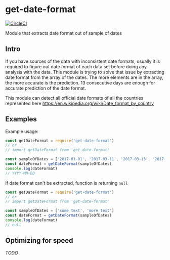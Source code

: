 # get-date-format

[![CircleCI](https://circleci.com/gh/dkatavic/get-date-format.svg?style=svg)](https://circleci.com/gh/dkatavic/get-date-format)

Module that extracts date format out of sample of dates

## Intro

If you have sources of the data with inconsistent date formats, usually it is required to figure out date format of each data set before doing any analysis with the data. This module is trying to solve that issue by extracting date format from the array of the dates. The more elements are in the array, the more accurate is the prediction. 13 consecutive days are enough for accurate prediction of the date format.

This module can detect all official date formats of all the countries represented here https://en.wikipedia.org/wiki/Date_format_by_country

## Examples

Example usage:

```javascript
const getDateFormat = require('get-date-format')
// or
// import getDateFormat from 'get-date-format'

const sampleOfDates = ['2017-01-01', '2017-03-11', '2017-03-13', '2017-12-12']
const dateFormat = getDateFormat(sampleOfDates)
console.log(dateFormat)
// YYYY-MM-DD
```

If date format can't be extracted, function is returning `null`

```javascript
const getDateFormat = require('get-date-format')
// or
// import getDateFormat from 'get-date-format'

const sampleOfDates = ['some text', 'more text']
const dateFormat = getDateFormat(sampleOfDates)
console.log(dateFormat)
// null
```

## Optimizing for speed

*TODO*
